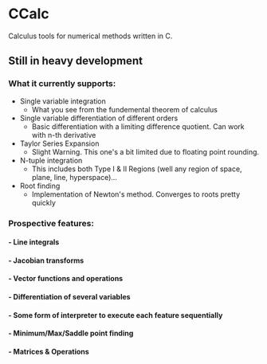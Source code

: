 # CCalc
Calculus tools for numerical methods written in C.
## Still in heavy development 
### What it currently supports:
  - Single variable integration
    - What you see from the fundemental theorem of calculus
  - Single variable differentiation of different orders
    - Basic differentiation with a limiting difference quotient. Can work with n-th derivative
  - Taylor Series Expansion
    - Slight Warning. This one's a bit limited due to floating point rounding.
  - N-tuple integration
    - This includes both Type I & II Regions (well any region of space, plane, line, hyperspace)...
  - Root finding
    - Implementation of Newton's method. Converges to roots pretty quickly

### Prospective features:
#### - Line integrals
#### - Jacobian transforms
#### - Vector functions and operations
#### - Differentiation of several variables
#### - Some form of interpreter to execute each feature sequentially
#### - Minimum/Max/Saddle point finding
#### - Matrices & Operations
